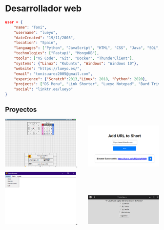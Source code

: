 # Desarrollador web
```json
user = {
    "name": "Toni",
    "username": "lueyo",
    "dateCreated": "19/11/2005",
    "location": "Spain",
    "languages": ["Python", "JavaScript", "HTML", "CSS", "Java", "SQL", "Bash"],
    "technologies": ["Fastapi", "MongoDB"],
    "tools": ["VS Code", "Git", "Docker", "ThunderClient"],
    "systems": {"Linux": "Kubuntu", "Windows": "Windows 10"},
    "website": "https://lueyo.es/",
    "email": "tonisuarez2005@gmail.com",
    "experience": {"Scratch":2013,"Linux": 2018, "Python": 2020},
    "projects": ["DS Menu", "Link Shorter", "Lueyo Notepad", "Bard Trivial"],
    "social": "linktr.ee/lueyo"
}
```
## Proyectos

<p align="center">
    <a href="https://lueyo.github.io/DS-Menu/">
        <img src="DSMenu.png" alt="DS-Menu" style="width:46%;"/>
    </a>
    &nbsp;&nbsp;&nbsp;&nbsp;&nbsp;&nbsp;&nbsp;&nbsp;
    <a href="https://github.com/lueyo/link-shorter">
        <img src="shorter.png" alt="Link Shorter" style="width:46%;"/>
    </a>
    
</p>
<p align="center">
    <a href="https://github.com/lueyo/lueyoNotepad">
        <img src="notepad.png" alt="Lueyo Notepad" style="width:46%;"/>
    </a>
    &nbsp;&nbsp;&nbsp;&nbsp;&nbsp;&nbsp;&nbsp;&nbsp;
    <a href="https://github.com/lueyo/bardTrivial">
        <img src="bard.jpg" alt="Bard Trivial" style="width:46%;"/>
    </a>
</p>